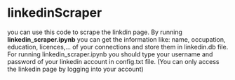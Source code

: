 # linkedinScraper
you can use this code to scrape the linkdin page. By running <b>linkedin_scraper.ipynb</b> you can get the information like: name, occupation, education, licences,... of your connections and store them in linkedin.db file.
For running linkedin_scraper.ipynb you should type your username and password of your linkedin account in config.txt file. (You can only access the linkedin page by logging into your account)
